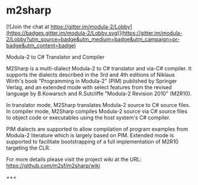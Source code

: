 # m2sharp

[![Join the chat at https://gitter.im/modula-2/Lobby](https://badges.gitter.im/modula-2/Lobby.svg)](https://gitter.im/modula-2/Lobby?utm_source=badge&utm_medium=badge&utm_campaign=pr-badge&utm_content=badge)

Modula-2 to C# Translator and Compiler

M2Sharp is a multi-dialect Modula-2 to C# translator and via-C# compiler. It supports the dialects described in the 3rd and 4th editions of Niklaus Wirth's book "Programming in Modula-2" (PIM) published by Springer Verlag, and an extended mode with select features from the revised language by B.Kowarsch and R.Sutcliffe "Modula-2 Revision 2010" (M2R10).

In translator mode, M2Sharp translates Modula-2 source to C# source files. In compiler mode, M2Sharp compiles Modula-2 source via C# source files to object code or executables using the host system's C# compiler.

PIM dialects are supported to allow compilation of program examples from Modula-2 literature which is largely based on PIM. Extended mode is supported to facilitate bootstrapping of a full implementation of M2R10 targeting the CLR.

For more details please visit the project wiki at the URL:
https://github.com/m2sf/m2sharp/wiki

+++
